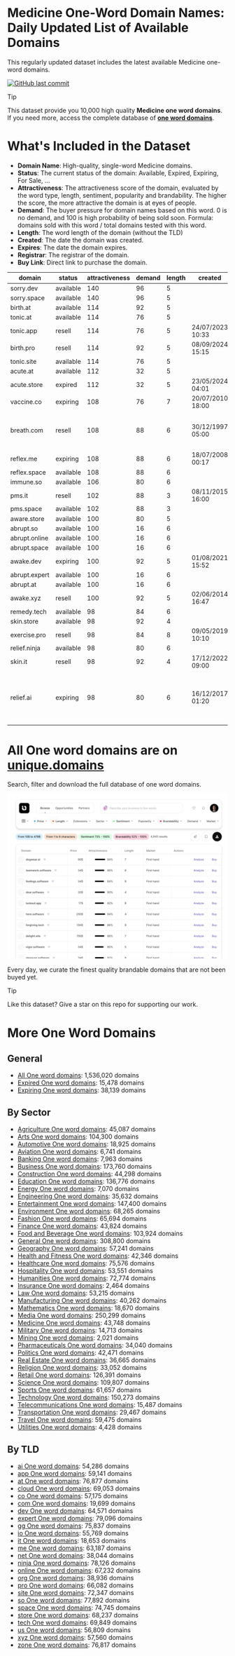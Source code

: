 
# **Medicine One-Word Domain Names**: Daily Updated List of Available Domains

This regularly updated dataset includes the latest available Medicine one-word domains.

[![GitHub last commit](https://img.shields.io/github/last-commit/UniqueDomains/medicine-oneword-domains.svg?style=flat)]() 

> [!TIP]
> This dataset provide you 10,000 high quality **Medicine one word domains**.
> If you need more, access the complete database of **[one word domains](https://unique.domains?utm_source=github&utm_medium=dataset&utm_campaign=Medicine&utm_content=description.top)**.

# What's Included in the Dataset

- **Domain Name**: High-quality, single-word Medicine domains.
- **Status**: The current status of the domain: Available, Expired, Expiring, For Sale, ...
- **Attractiveness**: The attractiveness score of the domain, evaluated by the word type, length, sentiment, popularity and brandability. The higher the score, the more attractive the domain is at eyes of people.
- **Demand**: The buyer pressure for domain names based on this word. 0 is no demand, and 100 is high probability of being sold soon. Formula: domains sold with this word / total domains tested with this word.
- **Length**: The word length of the domain (without the TLD)
- **Created**: The date the domain was created.
- **Expires**: The date the domain expires.
- **Registrar**: The registrar of the domain.
- **Buy Link**: Direct link to purchase the domain.

| domain        | status    | attractiveness | demand | length | created          | expires          | registrar                                                                 | sectors                                |
| ------------- | --------- | -------------- | ------ | ------ | ---------------- | ---------------- | ------------------------------------------------------------------------- | -------------------------------------- |
| sorry.dev     | available | 140            | 96     | 5      |                  |                  |                                                                           | General,Humanities,Medicine            |
| sorry.space   | available | 140            | 96     | 5      |                  |                  |                                                                           | General,Humanities,Medicine            |
| birth.at      | available | 114            | 92     | 5      |                  |                  |                                                                           | Healthcare,Humanities,Medicine         |
| tonic.at      | available | 114            | 76     | 5      |                  |                  |                                                                           | Health and Fitness,Medicine,Science    |
| tonic.app     | resell    | 114            | 76     | 5      | 24/07/2023 10:33 | 24/07/2026 10:33 | Dynadot LLC.                                                              | Health and Fitness,Medicine,Science    |
| birth.pro     | resell    | 114            | 92     | 5      | 08/09/2024 15:15 | 08/09/2025 15:15 | Sav.com, LLC - 26                                                         | Healthcare,Humanities,Medicine         |
| tonic.site    | available | 114            | 76     | 5      |                  |                  |                                                                           | Health and Fitness,Medicine,Science    |
| acute.at      | available | 112            | 32     | 5      |                  |                  |                                                                           | Mathematics,Medicine,Science           |
| acute.store   | expired   | 112            | 32     | 5      | 23/05/2024 04:01 | 23/05/2025 23:59 | Sav.com, LLC- 7                                                           | Mathematics,Medicine,Science           |
| vaccine.co    | expiring  | 108            | 76     | 7      | 20/07/2010 18:00 | 19/07/2025 23:59 | Hello Internet Corp.                                                      | Healthcare,Medicine,Pharmaceuticals    |
| breath.com    | resell    | 108            | 88     | 6      | 30/12/1997 05:00 | 29/12/2026 05:00 | GoDaddy Online Services Cayman Islands Ltd.                               | Health and Fitness,Medicine,Science    |
| reflex.me     | expiring  | 108            | 88     | 6      | 18/07/2008 00:17 | 18/07/2025 00:17 | Dynadot Inc                                                               | Healthcare,Medicine,Sports             |
| reflex.space  | available | 108            | 88     | 6      |                  |                  |                                                                           | Healthcare,Medicine,Sports             |
| immune.so     | available | 106            | 80     | 6      |                  |                  |                                                                           | Healthcare,Medicine,Pharmaceuticals    |
| pms.it        | resell    | 102            | 88     | 3      | 08/11/2015 16:00 | 23/11/2025 00:00 |                                                                           | Healthcare,Medicine,Pharmaceuticals    |
| pms.space     | available | 102            | 88     | 3      |                  |                  |                                                                           | Healthcare,Medicine,Pharmaceuticals    |
| aware.store   | available | 100            | 80     | 5      |                  |                  |                                                                           | Business,Healthcare,Medicine           |
| abrupt.so     | available | 100            | 16     | 6      |                  |                  |                                                                           | Medicine,Science                       |
| abrupt.online | available | 100            | 16     | 6      |                  |                  |                                                                           | Medicine,Science                       |
| abrupt.space  | available | 100            | 16     | 6      |                  |                  |                                                                           | Medicine,Science                       |
| awake.dev     | expiring  | 100            | 92     | 5      | 01/08/2021 15:52 | 01/08/2025 15:52 | GoDaddy.com, LLC                                                          | Health and Fitness,Healthcare,Medicine |
| abrupt.expert | available | 100            | 16     | 6      |                  |                  |                                                                           | Medicine,Science                       |
| abrupt.at     | available | 100            | 16     | 6      |                  |                  |                                                                           | Medicine,Science                       |
| awake.xyz     | resell    | 100            | 92     | 5      | 02/06/2014 16:47 | 02/06/2026 23:59 | Go Daddy, LLC                                                             | Health and Fitness,Healthcare,Medicine |
| remedy.tech   | available | 98             | 84     | 6      |                  |                  |                                                                           | Healthcare,Medicine,Pharmaceuticals    |
| skin.store    | available | 98             | 92     | 4      |                  |                  |                                                                           | Fashion,Healthcare,Medicine            |
| exercise.pro  | resell    | 98             | 84     | 8      | 09/05/2019 10:10 | 09/05/2026 10:10 | Epik LLC                                                                  | Health and Fitness,Medicine,Sports     |
| relief.ninja  | available | 98             | 80     | 6      |                  |                  |                                                                           | Healthcare,Medicine,Pharmaceuticals    |
| skin.it       | resell    | 98             | 92     | 4      | 17/12/2022 09:00 | 17/12/2025 00:00 |                                                                           | Fashion,Healthcare,Medicine            |
| relief.ai     | expiring  | 98             | 80     | 6      | 16/12/2017 01:20 | 23/07/2025 01:20 | Ascio Technologies, Inc. Danmark - Filial af Ascio technologies, Inc. USA | Healthcare,Medicine,Pharmaceuticals    |

# All One word domains are on [unique.domains](https://unique.domains?utm_source=github&utm_medium=dataset&utm_campaign=Medicine&utm_content=description.bottom)

Search, filter and download the full database of one word domains.

[![Access the only remaining good domain names, before your competitors.](https://github.com/UniqueDomains/medicine-oneword-domains/blob/main/unique.domains.jpg?raw=true)](https://unique.domains?utm_source=github&utm_medium=dataset&utm_campaign=Medicine&utm_content=description.image)

Every day, we curate the finest quality brandable domains that are not been buyed yet.

> [!TIP]
> Like this dataset? Give a star on this repo for supporting our work.

# More One Word Domains

## General

- [All One word domains](https://github.com/UniqueDomains/oneword-domains): 1,536,020 domains
- [Expired One word domains](https://github.com/UniqueDomains/expired-oneword-domains): 15,478 domains
- [Expiring One word domains](https://github.com/UniqueDomains/expiring-oneword-domains): 38,139 domains
## By Sector

- [Agriculture One word domains](https://github.com/UniqueDomains/agriculture-oneword-domains): 45,087 domains
- [Arts One word domains](https://github.com/UniqueDomains/arts-oneword-domains): 104,300 domains
- [Automotive One word domains](https://github.com/UniqueDomains/automotive-oneword-domains): 18,925 domains
- [Aviation One word domains](https://github.com/UniqueDomains/aviation-oneword-domains): 6,741 domains
- [Banking One word domains](https://github.com/UniqueDomains/banking-oneword-domains): 7,963 domains
- [Business One word domains](https://github.com/UniqueDomains/business-oneword-domains): 173,760 domains
- [Construction One word domains](https://github.com/UniqueDomains/construction-oneword-domains): 44,298 domains
- [Education One word domains](https://github.com/UniqueDomains/education-oneword-domains): 136,776 domains
- [Energy One word domains](https://github.com/UniqueDomains/energy-oneword-domains): 7,070 domains
- [Engineering One word domains](https://github.com/UniqueDomains/engineering-oneword-domains): 35,632 domains
- [Entertainment One word domains](https://github.com/UniqueDomains/entertainment-oneword-domains): 147,400 domains
- [Environment One word domains](https://github.com/UniqueDomains/environment-oneword-domains): 68,265 domains
- [Fashion One word domains](https://github.com/UniqueDomains/fashion-oneword-domains): 65,694 domains
- [Finance One word domains](https://github.com/UniqueDomains/finance-oneword-domains): 43,824 domains
- [Food and Beverage One word domains](https://github.com/UniqueDomains/food-and-beverage-oneword-domains): 103,924 domains
- [General One word domains](https://github.com/UniqueDomains/general-oneword-domains): 308,800 domains
- [Geography One word domains](https://github.com/UniqueDomains/geography-oneword-domains): 57,241 domains
- [Health and Fitness One word domains](https://github.com/UniqueDomains/health-and-fitness-oneword-domains): 42,346 domains
- [Healthcare One word domains](https://github.com/UniqueDomains/healthcare-oneword-domains): 75,576 domains
- [Hospitality One word domains](https://github.com/UniqueDomains/hospitality-oneword-domains): 53,551 domains
- [Humanities One word domains](https://github.com/UniqueDomains/humanities-oneword-domains): 72,774 domains
- [Insurance One word domains](https://github.com/UniqueDomains/insurance-oneword-domains): 2,464 domains
- [Law One word domains](https://github.com/UniqueDomains/law-oneword-domains): 53,215 domains
- [Manufacturing One word domains](https://github.com/UniqueDomains/manufacturing-oneword-domains): 40,262 domains
- [Mathematics One word domains](https://github.com/UniqueDomains/mathematics-oneword-domains): 18,670 domains
- [Media One word domains](https://github.com/UniqueDomains/media-oneword-domains): 250,299 domains
- [Medicine One word domains](https://github.com/UniqueDomains/medicine-oneword-domains): 43,748 domains
- [Military One word domains](https://github.com/UniqueDomains/military-oneword-domains): 14,713 domains
- [Mining One word domains](https://github.com/UniqueDomains/mining-oneword-domains): 2,021 domains
- [Pharmaceuticals One word domains](https://github.com/UniqueDomains/pharmaceuticals-oneword-domains): 34,040 domains
- [Politics One word domains](https://github.com/UniqueDomains/politics-oneword-domains): 42,471 domains
- [Real Estate One word domains](https://github.com/UniqueDomains/real-estate-oneword-domains): 36,665 domains
- [Religion One word domains](https://github.com/UniqueDomains/religion-oneword-domains): 33,052 domains
- [Retail One word domains](https://github.com/UniqueDomains/retail-oneword-domains): 126,391 domains
- [Science One word domains](https://github.com/UniqueDomains/science-oneword-domains): 109,807 domains
- [Sports One word domains](https://github.com/UniqueDomains/sports-oneword-domains): 61,657 domains
- [Technology One word domains](https://github.com/UniqueDomains/technology-oneword-domains): 150,273 domains
- [Telecommunications One word domains](https://github.com/UniqueDomains/telecommunications-oneword-domains): 15,487 domains
- [Transportation One word domains](https://github.com/UniqueDomains/transportation-oneword-domains): 29,467 domains
- [Travel One word domains](https://github.com/UniqueDomains/travel-oneword-domains): 59,475 domains
- [Utilities One word domains](https://github.com/UniqueDomains/utilities-oneword-domains): 4,428 domains
## By TLD

- [ai One word domains](https://github.com/UniqueDomains/ai-oneword-domains): 54,286 domains
- [app One word domains](https://github.com/UniqueDomains/app-oneword-domains): 59,141 domains
- [at One word domains](https://github.com/UniqueDomains/at-oneword-domains): 76,877 domains
- [cloud One word domains](https://github.com/UniqueDomains/cloud-oneword-domains): 69,053 domains
- [co One word domains](https://github.com/UniqueDomains/co-oneword-domains): 57,175 domains
- [com One word domains](https://github.com/UniqueDomains/com-oneword-domains): 19,699 domains
- [dev One word domains](https://github.com/UniqueDomains/dev-oneword-domains): 64,571 domains
- [expert One word domains](https://github.com/UniqueDomains/expert-oneword-domains): 79,096 domains
- [gg One word domains](https://github.com/UniqueDomains/gg-oneword-domains): 75,837 domains
- [io One word domains](https://github.com/UniqueDomains/io-oneword-domains): 55,769 domains
- [it One word domains](https://github.com/UniqueDomains/it-oneword-domains): 18,653 domains
- [me One word domains](https://github.com/UniqueDomains/me-oneword-domains): 63,187 domains
- [net One word domains](https://github.com/UniqueDomains/net-oneword-domains): 38,044 domains
- [ninja One word domains](https://github.com/UniqueDomains/ninja-oneword-domains): 78,126 domains
- [online One word domains](https://github.com/UniqueDomains/online-oneword-domains): 67,232 domains
- [org One word domains](https://github.com/UniqueDomains/org-oneword-domains): 38,936 domains
- [pro One word domains](https://github.com/UniqueDomains/pro-oneword-domains): 66,082 domains
- [site One word domains](https://github.com/UniqueDomains/site-oneword-domains): 72,347 domains
- [so One word domains](https://github.com/UniqueDomains/so-oneword-domains): 77,892 domains
- [space One word domains](https://github.com/UniqueDomains/space-oneword-domains): 74,745 domains
- [store One word domains](https://github.com/UniqueDomains/store-oneword-domains): 68,237 domains
- [tech One word domains](https://github.com/UniqueDomains/tech-oneword-domains): 69,849 domains
- [us One word domains](https://github.com/UniqueDomains/us-oneword-domains): 56,809 domains
- [xyz One word domains](https://github.com/UniqueDomains/xyz-oneword-domains): 57,560 domains
- [zone One word domains](https://github.com/UniqueDomains/zone-oneword-domains): 76,817 domains
        